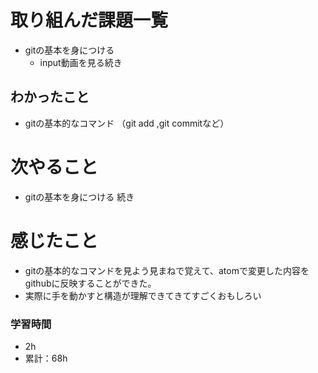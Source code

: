 # 取り組んだ課題一覧
- gitの基本を身につける
  * input動画を見る続き

## わかったこと
- gitの基本的なコマンド （git add ,git commitなど）

# 次やること
- gitの基本を身につける 続き

# 感じたこと
- gitの基本的なコマンドを見よう見まねで覚えて、atomで変更した内容をgithubに反映することができた。
- 実際に手を動かすと構造が理解できてきてすごくおもしろい

### 学習時間
- 2h
- 累計：68h
